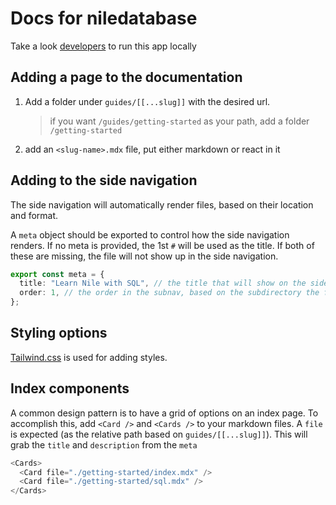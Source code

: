 # Docs for niledatabase

Take a look [developers](../../DEVELOPERS.md) to run this app locally

## Adding a page to the documentation

1. Add a folder under `guides/[[...slug]]` with the desired url.
   > if you want `/guides/getting-started` as your path, add a folder `/getting-started`
2. add an `<slug-name>.mdx` file, put either markdown or react in it

## Adding to the side navigation

The side navigation will automatically render files, based on their location and format.

A `meta` object should be exported to control how the side navigation renders. If no meta is provided, the 1st `#` will be used as the title. If both of these are missing, the file will not show up in the side navigation.

```typescript
export const meta = {
  title: "Learn Nile with SQL", // the title that will show on the side navigation
  order: 1, // the order in the subnav, based on the subdirectory the file is located
};
```

## Styling options

[Tailwind.css](https://tailwindcss.com/) is used for adding styles.

## Index components

A common design pattern is to have a grid of options on an index page. To accomplish this, add `<Card />` and `<Cards />` to your markdown files. A `file` is expected (as the relative path based on `guides/[[...slug]]`). This will grab the `title` and `description` from the `meta`

```typescript
<Cards>
  <Card file="./getting-started/index.mdx" />
  <Card file="./getting-started/sql.mdx" />
</Cards>
```
